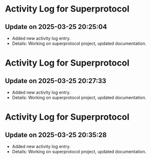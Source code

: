 # Activity Log for Superprotocol

## Update on 2025-03-25 20:25:04
- Added new activity log entry.
- Details: Working on superprotocol project, updated documentation.

# Activity Log for Superprotocol

## Update on 2025-03-25 20:27:33
- Added new activity log entry.
- Details: Working on superprotocol project, updated documentation.

# Activity Log for Superprotocol

## Update on 2025-03-25 20:35:28
- Added new activity log entry.
- Details: Working on superprotocol project, updated documentation.

